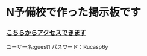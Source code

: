 # N予備校で作った掲示板です
### [こちらからアクセスできます](https://secret-board.herokuapp.com/posts)

ユーザー名:guest1
パスワード：Rucasp6y
